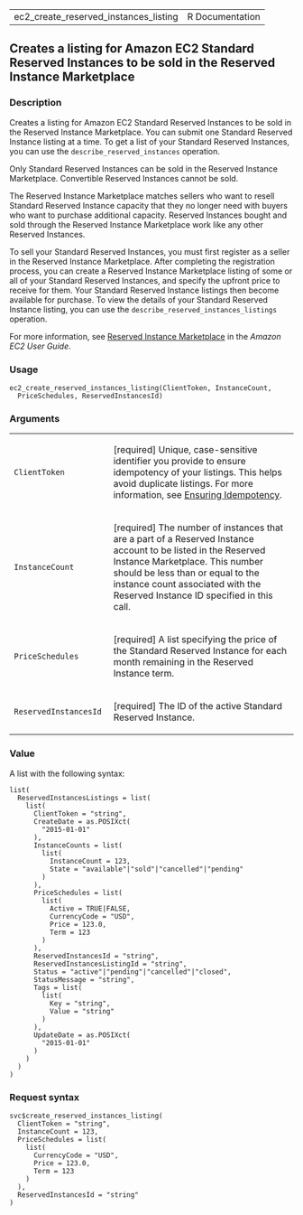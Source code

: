 <table style="width: 100%;">
<tbody>
<tr class="odd">
<td>ec2_create_reserved_instances_listing</td>
<td style="text-align: right;">R Documentation</td>
</tr>
</tbody>
</table>

## Creates a listing for Amazon EC2 Standard Reserved Instances to be sold in the Reserved Instance Marketplace

### Description

Creates a listing for Amazon EC2 Standard Reserved Instances to be sold
in the Reserved Instance Marketplace. You can submit one Standard
Reserved Instance listing at a time. To get a list of your Standard
Reserved Instances, you can use the `describe_reserved_instances`
operation.

Only Standard Reserved Instances can be sold in the Reserved Instance
Marketplace. Convertible Reserved Instances cannot be sold.

The Reserved Instance Marketplace matches sellers who want to resell
Standard Reserved Instance capacity that they no longer need with buyers
who want to purchase additional capacity. Reserved Instances bought and
sold through the Reserved Instance Marketplace work like any other
Reserved Instances.

To sell your Standard Reserved Instances, you must first register as a
seller in the Reserved Instance Marketplace. After completing the
registration process, you can create a Reserved Instance Marketplace
listing of some or all of your Standard Reserved Instances, and specify
the upfront price to receive for them. Your Standard Reserved Instance
listings then become available for purchase. To view the details of your
Standard Reserved Instance listing, you can use the
`describe_reserved_instances_listings` operation.

For more information, see [Reserved Instance
Marketplace](https://docs.aws.amazon.com/AWSEC2/latest/UserGuide/ri-market-general.html)
in the *Amazon EC2 User Guide*.

### Usage

    ec2_create_reserved_instances_listing(ClientToken, InstanceCount,
      PriceSchedules, ReservedInstancesId)

### Arguments

<table>
<colgroup>
<col style="width: 35%" />
<col style="width: 65%" />
</colgroup>
<tbody>
<tr class="odd">
<td><code
id="ec2_create_reserved_instances_listing_:_ClientToken">ClientToken</code></td>
<td><p>[required] Unique, case-sensitive identifier you provide to
ensure idempotency of your listings. This helps avoid duplicate
listings. For more information, see <a
href="https://docs.aws.amazon.com/AWSEC2/latest/APIReference/Run_Instance_Idempotency.html">Ensuring
Idempotency</a>.</p></td>
</tr>
<tr class="even">
<td><code
id="ec2_create_reserved_instances_listing_:_InstanceCount">InstanceCount</code></td>
<td><p>[required] The number of instances that are a part of a Reserved
Instance account to be listed in the Reserved Instance Marketplace. This
number should be less than or equal to the instance count associated
with the Reserved Instance ID specified in this call.</p></td>
</tr>
<tr class="odd">
<td><code
id="ec2_create_reserved_instances_listing_:_PriceSchedules">PriceSchedules</code></td>
<td><p>[required] A list specifying the price of the Standard Reserved
Instance for each month remaining in the Reserved Instance
term.</p></td>
</tr>
<tr class="even">
<td><code
id="ec2_create_reserved_instances_listing_:_ReservedInstancesId">ReservedInstancesId</code></td>
<td><p>[required] The ID of the active Standard Reserved
Instance.</p></td>
</tr>
</tbody>
</table>

### Value

A list with the following syntax:

    list(
      ReservedInstancesListings = list(
        list(
          ClientToken = "string",
          CreateDate = as.POSIXct(
            "2015-01-01"
          ),
          InstanceCounts = list(
            list(
              InstanceCount = 123,
              State = "available"|"sold"|"cancelled"|"pending"
            )
          ),
          PriceSchedules = list(
            list(
              Active = TRUE|FALSE,
              CurrencyCode = "USD",
              Price = 123.0,
              Term = 123
            )
          ),
          ReservedInstancesId = "string",
          ReservedInstancesListingId = "string",
          Status = "active"|"pending"|"cancelled"|"closed",
          StatusMessage = "string",
          Tags = list(
            list(
              Key = "string",
              Value = "string"
            )
          ),
          UpdateDate = as.POSIXct(
            "2015-01-01"
          )
        )
      )
    )

### Request syntax

    svc$create_reserved_instances_listing(
      ClientToken = "string",
      InstanceCount = 123,
      PriceSchedules = list(
        list(
          CurrencyCode = "USD",
          Price = 123.0,
          Term = 123
        )
      ),
      ReservedInstancesId = "string"
    )
